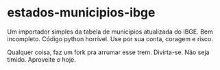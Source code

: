 estados-municipios-ibge
=======================

Um importador simples da tabela de municípios atualizada do IBGE. Bem incompleto. Código python horrível. Use por sua conta, coragem e risco.

Qualquer coisa, faz um fork pra arrumar esse trem. Divirta-se. Não seja tímido. Aproveite o hoje.